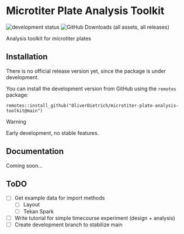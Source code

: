 # Microtiter Plate Analysis Toolkit
![development status](https://img.shields.io/badge/status-under_development-orange)
![GitHub Downloads (all assets, all releases)](https://img.shields.io/github/downloads/OliverDietrich/microtiter-plate-analysis-toolkit/total)

Analysis toolkit for microtiter plates

## Installation
There is no official release version yet, since the package is under development.

You can install the development version from GitHub using the `remotes` package:
```
remotes::install_github("OliverDietrich/microtiter-plate-analysis-toolkit@main")
```

> [!WARNING]
> Early development, no stable features.

## Documentation
Coming soon...

## ToDO
- [ ] Get example data for import methods
  - [ ] Layout
  - [ ] Tekan Spark
- [ ] Write tutorial for simple timecourse experiment (design + analysis)
- [ ] Create development branch to stabilize main
